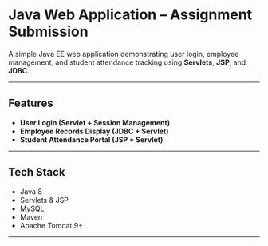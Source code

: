 
# Java Web Application – Assignment Submission

A simple Java EE web application demonstrating user login, employee management, and student attendance tracking using **Servlets**, **JSP**, and **JDBC**.

---

## Features

- **User Login (Servlet + Session Management)**
- **Employee Records Display (JDBC + Servlet)**
- **Student Attendance Portal (JSP + Servlet)**

---

## Tech Stack

- Java 8
- Servlets & JSP
- MySQL
- Maven
- Apache Tomcat 9+

---

